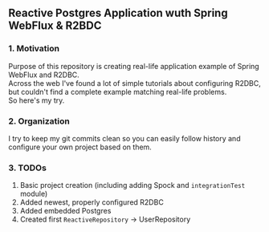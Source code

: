 ## Reactive Postgres Application wuth Spring WebFlux & R2BDC

### 1. Motivation
Purpose of this repository is creating real-life application example of Spring WebFlux and R2DBC.  
Across the web I've found a lot of simple tutorials about configuring R2DBC, but couldn't find a complete example 
matching real-life problems.  
So here's my try.  
     
### 2. Organization
I try to keep my git commits clean so you can easily follow history and configure your own project based on them.

### 3. TODOs
1. Basic project creation (including adding Spock and `integrationTest` module)  
2. Added newest, properly configured R2DBC  
3. Added embedded Postgres  
4. Created first `ReactiveRepository` -> UserRepository

 
